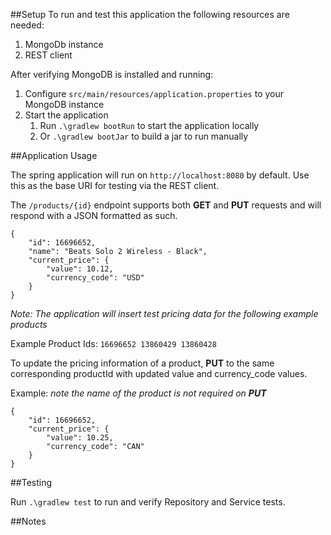 
##Setup
To run and test this application the following resources are needed:
1. MongoDb instance
2. REST client

After verifying MongoDB is installed and running:
1. Configure `src/main/resources/application.properties` to your MongoDB instance
2. Start the application
    1. Run `.\gradlew bootRun` to start the application locally 
    2. Or `.\gradlew bootJar` to build a jar to run manually

##Application Usage

The spring application will run on `http://localhost:8080` by default. Use this as the base URI for testing via the REST client.

The `/products/{id}` endpoint supports both **GET** and **PUT** requests and will respond with a JSON formatted as such.
```
{
	"id": 16696652,
	"name": "Beats Solo 2 Wireless - Black",
	"current_price": {
		"value": 10.12,
		"currency_code": "USD"
	}
}
```

_Note: The application will insert test pricing data for the following example products_

Example Product Ids:
`16696652 13860429 13860428`

To update the pricing information of a product, **PUT** to the same corresponding productId with updated value and currency_code values.

Example: _note the name of the product is not required on **PUT**_
```
{
	"id": 16696652,
	"current_price": {
		"value": 10.25,
		"currency_code": "CAN"
	}
}
```

##Testing

Run `.\gradlew test` to run and verify Repository and Service tests.

##Notes


